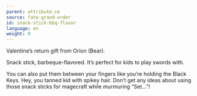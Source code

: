 ```yaml
---
parent: attribute.ce
source: fate-grand-order
id: snack-stick-bbq-flavor
language: en
weight: 0
---
```


Valentine’s return gift from Orion (Bear).

Snack stick, barbeque-flavored.
It’s perfect for kids to play swords with.

You can also put them between your fingers like you’re holding the Black Keys.
Hey, you tanned kid with spikey hair. Don’t get any ideas about using those snack sticks for magecraft while murmuring “Set…”!
